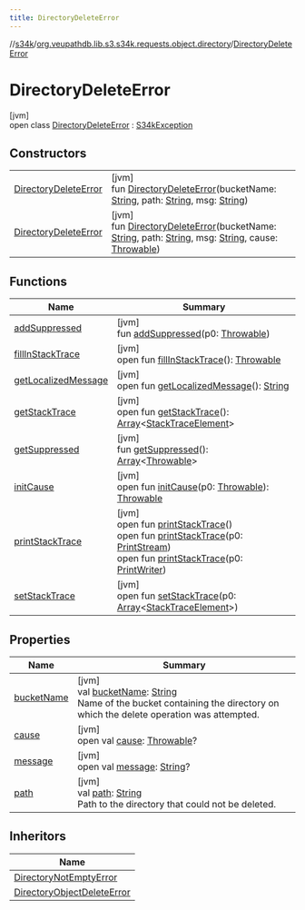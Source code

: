 ```yaml
---
title: DirectoryDeleteError
---
```

//[s34k](../../../index.html)/[org.veupathdb.lib.s3.s34k.requests.object.directory](../index.html)/[DirectoryDeleteError](index.html)



# DirectoryDeleteError



[jvm]\
open class [DirectoryDeleteError](index.html) : [S34kException](../../org.veupathdb.lib.s3.s34k.errors/-s34k-exception/index.html)



## Constructors


| | |
|---|---|
| [DirectoryDeleteError](-directory-delete-error.html) | [jvm]<br>fun [DirectoryDeleteError](-directory-delete-error.html)(bucketName: [String](https://kotlinlang.org/api/latest/jvm/stdlib/kotlin/-string/index.html), path: [String](https://kotlinlang.org/api/latest/jvm/stdlib/kotlin/-string/index.html), msg: [String](https://kotlinlang.org/api/latest/jvm/stdlib/kotlin/-string/index.html)) |
| [DirectoryDeleteError](-directory-delete-error.html) | [jvm]<br>fun [DirectoryDeleteError](-directory-delete-error.html)(bucketName: [String](https://kotlinlang.org/api/latest/jvm/stdlib/kotlin/-string/index.html), path: [String](https://kotlinlang.org/api/latest/jvm/stdlib/kotlin/-string/index.html), msg: [String](https://kotlinlang.org/api/latest/jvm/stdlib/kotlin/-string/index.html), cause: [Throwable](https://kotlinlang.org/api/latest/jvm/stdlib/kotlin/-throwable/index.html)) |


## Functions


| Name | Summary |
|---|---|
| [addSuppressed](../-directory-object-delete-error/index.html#282858770%2FFunctions%2F863300109) | [jvm]<br>fun [addSuppressed](../-directory-object-delete-error/index.html#282858770%2FFunctions%2F863300109)(p0: [Throwable](https://kotlinlang.org/api/latest/jvm/stdlib/kotlin/-throwable/index.html)) |
| [fillInStackTrace](../-directory-object-delete-error/index.html#-1102069925%2FFunctions%2F863300109) | [jvm]<br>open fun [fillInStackTrace](../-directory-object-delete-error/index.html#-1102069925%2FFunctions%2F863300109)(): [Throwable](https://kotlinlang.org/api/latest/jvm/stdlib/kotlin/-throwable/index.html) |
| [getLocalizedMessage](../-directory-object-delete-error/index.html#1043865560%2FFunctions%2F863300109) | [jvm]<br>open fun [getLocalizedMessage](../-directory-object-delete-error/index.html#1043865560%2FFunctions%2F863300109)(): [String](https://kotlinlang.org/api/latest/jvm/stdlib/kotlin/-string/index.html) |
| [getStackTrace](../-directory-object-delete-error/index.html#2050903719%2FFunctions%2F863300109) | [jvm]<br>open fun [getStackTrace](../-directory-object-delete-error/index.html#2050903719%2FFunctions%2F863300109)(): [Array](https://kotlinlang.org/api/latest/jvm/stdlib/kotlin/-array/index.html)&lt;[StackTraceElement](https://docs.oracle.com/javase/8/docs/api/java/lang/StackTraceElement.html)&gt; |
| [getSuppressed](../-directory-object-delete-error/index.html#672492560%2FFunctions%2F863300109) | [jvm]<br>fun [getSuppressed](../-directory-object-delete-error/index.html#672492560%2FFunctions%2F863300109)(): [Array](https://kotlinlang.org/api/latest/jvm/stdlib/kotlin/-array/index.html)&lt;[Throwable](https://kotlinlang.org/api/latest/jvm/stdlib/kotlin/-throwable/index.html)&gt; |
| [initCause](../-directory-object-delete-error/index.html#-418225042%2FFunctions%2F863300109) | [jvm]<br>open fun [initCause](../-directory-object-delete-error/index.html#-418225042%2FFunctions%2F863300109)(p0: [Throwable](https://kotlinlang.org/api/latest/jvm/stdlib/kotlin/-throwable/index.html)): [Throwable](https://kotlinlang.org/api/latest/jvm/stdlib/kotlin/-throwable/index.html) |
| [printStackTrace](../-directory-object-delete-error/index.html#-1769529168%2FFunctions%2F863300109) | [jvm]<br>open fun [printStackTrace](../-directory-object-delete-error/index.html#-1769529168%2FFunctions%2F863300109)()<br>open fun [printStackTrace](../-directory-object-delete-error/index.html#1841853697%2FFunctions%2F863300109)(p0: [PrintStream](https://docs.oracle.com/javase/8/docs/api/java/io/PrintStream.html))<br>open fun [printStackTrace](../-directory-object-delete-error/index.html#1175535278%2FFunctions%2F863300109)(p0: [PrintWriter](https://docs.oracle.com/javase/8/docs/api/java/io/PrintWriter.html)) |
| [setStackTrace](../-directory-object-delete-error/index.html#2135801318%2FFunctions%2F863300109) | [jvm]<br>open fun [setStackTrace](../-directory-object-delete-error/index.html#2135801318%2FFunctions%2F863300109)(p0: [Array](https://kotlinlang.org/api/latest/jvm/stdlib/kotlin/-array/index.html)&lt;[StackTraceElement](https://docs.oracle.com/javase/8/docs/api/java/lang/StackTraceElement.html)&gt;) |


## Properties


| Name | Summary |
|---|---|
| [bucketName](bucket-name.html) | [jvm]<br>val [bucketName](bucket-name.html): [String](https://kotlinlang.org/api/latest/jvm/stdlib/kotlin/-string/index.html)<br>Name of the bucket containing the directory on which the delete operation was attempted. |
| [cause](../-directory-object-delete-error/index.html#-654012527%2FProperties%2F863300109) | [jvm]<br>open val [cause](../-directory-object-delete-error/index.html#-654012527%2FProperties%2F863300109): [Throwable](https://kotlinlang.org/api/latest/jvm/stdlib/kotlin/-throwable/index.html)? |
| [message](../-directory-object-delete-error/index.html#1824300659%2FProperties%2F863300109) | [jvm]<br>open val [message](../-directory-object-delete-error/index.html#1824300659%2FProperties%2F863300109): [String](https://kotlinlang.org/api/latest/jvm/stdlib/kotlin/-string/index.html)? |
| [path](path.html) | [jvm]<br>val [path](path.html): [String](https://kotlinlang.org/api/latest/jvm/stdlib/kotlin/-string/index.html)<br>Path to the directory that could not be deleted. |


## Inheritors


| Name |
|---|
| [DirectoryNotEmptyError](../-directory-not-empty-error/index.html) |
| [DirectoryObjectDeleteError](../-directory-object-delete-error/index.html) |

